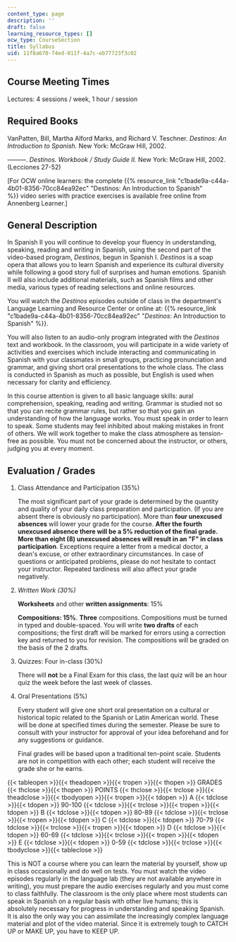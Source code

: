 ```yaml
---
content_type: page
description: ''
draft: false
learning_resource_types: []
ocw_type: CourseSection
title: Syllabus
uid: 11f8a670-74ed-011f-4a7c-eb77723f3c02
---
```

## Course Meeting Times

Lectures: 4 sessions / week, 1 hour / session

## Required Books

VanPatten, Bill, Martha Alford Marks, and Richard V. Teschner. *Destinos: An Introduction to Spanish.* New York: McGraw Hill, 2002.

———. *Destinos. Workbook / Study Guide II.* New York: McGraw Hill, 2002. (Lecciones 27-52)

\[For OCW online learners: the complete {{% resource_link "c1bade9a-c44a-4b01-8356-70cc84ea92ec" "Destinos: An Introduction to Spanish" %}} video series with practice exercises is available free online from Annenberg Learner.\]

## General Description

In Spanish II you will continue to develop your fluency in understanding, speaking, reading and writing in Spanish, using the second part of the video-based program, *Destinos*, begun in Spanish I. *Destinos* is a soap opera that allows you to learn Spanish and experience its cultural diversity while following a good story full of surprises and human emotions. Spanish II will also include additional materials, such as Spanish films and other media, various types of reading selections and online resources.

You will watch the *Destinos* episodes outside of class in the department's Language Learning and Resource Center or online at: {{% resource_link "c1bade9a-c44a-4b01-8356-70cc84ea92ec" "*Destinos*: An Introduction to Spanish" %}}.

You will also listen to an audio-only program integrated with the *Destinos* text and workbook. In the classroom, you will participate in a wide variety of activities and exercises which include interacting and communicating in Spanish with your classmates in small groups, practicing pronunciation and grammar, and giving short oral presentations to the whole class. The class is conducted in Spanish as much as possible, but English is used when necessary for clarity and efficiency.

In this course attention is given to all basic language skills: aural comprehension, speaking, reading and writing. Grammar is studied not so that you can recite grammar rules, but rather so that you gain an understanding of how the language works. You must speak in order to learn to speak. Some students may feel inhibited about making mistakes in front of others. We will work together to make the class atmosphere as tension-free as possible. You must not be concerned about the instructor, or others, judging you at every moment.

## Evaluation / Grades

1. Class Attendance and Participation (35%)   
      
    The most significant part of your grade is determined by the quantity and quality of your daily class preparation and participation. (If you are absent there is obviously no participation). More than **four unexcused absences** will lower your grade for the course. **After the fourth unexcused absence there will be a 5% reduction of the final grade. More than eight (8) unexcused absences will result in an "F" in class participation**. Exceptions require a letter from a medical doctor, a dean's excuse, or other extraordinary circumstances. In case of questions or anticipated problems, please do not hesitate to contact your instructor. Repeated tardiness will also affect your grade negatively.
2. *Written Work (30%)*   
      
    **Worksheets** and other **written assignments**: 15%   
      
    **Compositions: 15%**. **Three** compositions. Compositions must be turned in typed and double-spaced. You will write **two drafts** of each compositions; the first draft will be marked for errors using a correction key and returned to you for revision. The compositions will be graded on the basis of the 2 drafts.
3. Quizzes: Four in-class (30%)   
      
    There will **not** be a Final Exam for this class, the last quiz will be an hour quiz the week before the last week of classes.
4. Oral Presentations (5%)   
      
    Every student will give one short oral presentation on a cultural or historical topic related to the Spanish or Latin American world. These will be done at specified times during the semester. Please be sure to consult with your instructor for approval of your idea beforehand and for any suggestions or guidance.   
      
    Final grades will be based upon a traditional ten-point scale. Students are not in competition with each other; each student will receive the grade she or he earns.

{{< tableopen >}}{{< theadopen >}}{{< tropen >}}{{< thopen >}}
GRADES
{{< thclose >}}{{< thopen >}}
POINTS
{{< thclose >}}{{< trclose >}}{{< theadclose >}}{{< tbodyopen >}}{{< tropen >}}{{< tdopen >}}
A
{{< tdclose >}}{{< tdopen >}}
90-100
{{< tdclose >}}{{< trclose >}}{{< tropen >}}{{< tdopen >}}
B
{{< tdclose >}}{{< tdopen >}}
80-89
{{< tdclose >}}{{< trclose >}}{{< tropen >}}{{< tdopen >}}
C
{{< tdclose >}}{{< tdopen >}}
70-79
{{< tdclose >}}{{< trclose >}}{{< tropen >}}{{< tdopen >}}
D
{{< tdclose >}}{{< tdopen >}}
60-69
{{< tdclose >}}{{< trclose >}}{{< tropen >}}{{< tdopen >}}
E
{{< tdclose >}}{{< tdopen >}}
0-59
{{< tdclose >}}{{< trclose >}}{{< tbodyclose >}}{{< tableclose >}}

This is NOT a course where you can learn the material by yourself, show up in class occasionally and do well on tests. You must watch the video episodes regularly in the language lab (they are not available anywhere in writing), you must prepare the audio exercises regularly and you must come to class faithfully. The classroom is the only place where most students can speak in Spanish on a regular basis with other live humans; this is absolutely necessary for progress in understanding and speaking Spanish. It is also the only way you can assimilate the increasingly complex language material and plot of the video material. Since it is extremely tough to CATCH UP or MAKE UP, you have to KEEP UP.